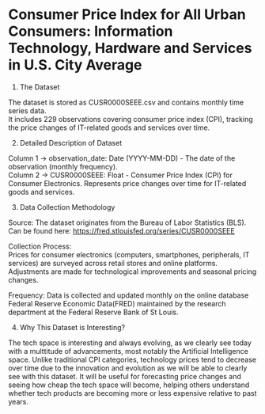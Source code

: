 # Consumer Price Index for All Urban Consumers: Information Technology, Hardware and Services in U.S. City Average

1. The Dataset

The dataset is stored as CUSR0000SEEE.csv and contains monthly time series data.  
It includes 229 observations covering consumer price index (CPI), tracking the price changes of IT-related goods and services over time.  
     
2. Detailed Description of Dataset

Column 1 -> observation_date: Date (YYYY-MM-DD) - The date of the observation (monthly frequency).  
Column 2 -> CUSR0000SEEE: Float - Consumer Price Index (CPI) for Consumer Electronics. Represents price changes over time for IT-related goods and services.

3. Data Collection Methodology

Source: The dataset originates from the Bureau of Labor Statistics (BLS). 
Can be found here: https://fred.stlouisfed.org/series/CUSR0000SEEE

Collection Process:  
Prices for consumer electronics (computers, smartphones, peripherals, IT services) are surveyed across retail stores and online platforms.  
Adjustments are made for technological improvements and seasonal pricing changes.

Frequency: Data is collected and updated monthly on the online database Federal Reserve Economic Data(FRED) maintained by the research department at the Federal Reserve Bank of St Louis.

4. Why This Dataset is Interesting?
   
The tech space is interesting and always evolving, as we clearly see today with a multtitude of advancements, most notably the Artificial Intelligence space.
Unlike traditional CPI categories, technology prices tend to decrease over time due to the innovation and evolution as we will be able to clearly see with this dataset.
It will be useful for forecasting price changes and seeing how cheap the tech space will become, helping others understand whether tech products are becoming more or less expensive relative to past years.


